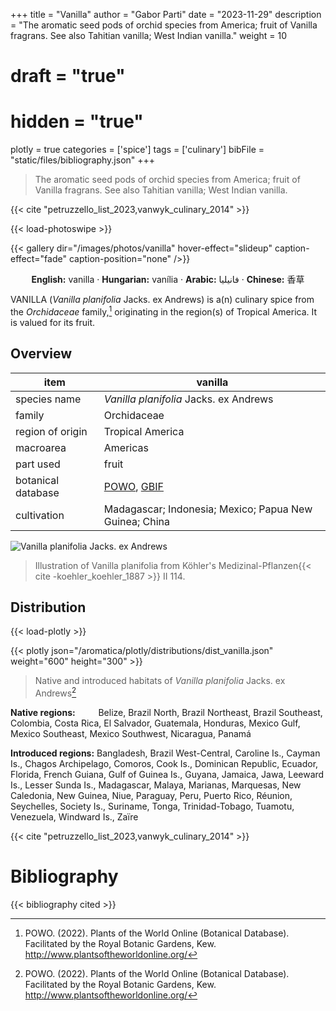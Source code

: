 +++
title = "Vanilla"
author = "Gabor Parti"
date = "2023-11-29"
description = "The aromatic seed pods of orchid species from America; fruit of Vanilla fragrans. See also Tahitian vanilla; West Indian vanilla."
weight = 10
# draft = "true"
# hidden = "true"
plotly = true
categories = ['spice']
tags = ['culinary']
bibFile = "static/files/bibliography.json"
+++

>The aromatic seed pods of orchid species from America; fruit of Vanilla fragrans. See also Tahitian vanilla; West Indian vanilla.

{{< cite "petruzzello_list_2023,vanwyk_culinary_2014" >}}

{{< load-photoswipe >}}

{{< gallery dir="/images/photos/vanilla" hover-effect="slideup" caption-effect="fade" caption-position="none" />}}

<center>

**English:** vanilla · **Hungarian:** vanília · **Arabic:** <span class="arabic-text" dir="rtl">فانيليا</span> · **Chinese:** <span class="traditional-chinese-text">香草</span> 

</center>

VANILLA (*Vanilla planifolia* Jacks. ex Andrews) is a(n) culinary spice from the *Orchidaceae* family,[^powo] originating in the region(s) of Tropical America. It is valued for its fruit.

[^powo]: POWO. (2022). Plants of the World Online (Botanical Database). Facilitated by the Royal Botanic Gardens, Kew. http://www.plantsoftheworldonline.org/

## Overview

|       item       |                                             vanilla                                             |
|------------------|-------------------------------------------------------------------------------------------------|
|   species name   |                              *Vanilla planifolia* Jacks. ex Andrews                             |
|      family      |                                           Orchidaceae                                           |
| region of origin |                                         Tropical America                                        |
|     macroarea    |                                             Americas                                            |
|     part used    |                                              fruit                                              |
|botanical database|[POWO](https://powo.science.kew.org/taxon/262578-2), [GBIF](https://www.gbif.org/species/2803398)|
|    cultivation   |                      Madagascar; Indonesia; Mexico; Papua New Guinea; China                     |

![*Vanilla planifolia* Jacks. ex Andrews](/images/illustrations/vanilla.png?width=40rem "Illustration of Vanilla planifolia from Köhler's Medizinal-Pflanzen")

>Illustration of Vanilla planifolia from Köhler's Medizinal-Pflanzen{{< cite -koehler_koehler_1887 >}} II 114.

## Distribution

{{< load-plotly >}}

{{< plotly json="/aromatica/plotly/distributions/dist_vanilla.json" weight="600" height="300" >}}

>Native and introduced habitats of *Vanilla planifolia* Jacks. ex Andrews[^powo]

<p style="text-align:left;">

**Native regions:** &ensp; &ensp; &ensp; Belize, Brazil North, Brazil Northeast, Brazil Southeast, Colombia, Costa Rica, El Salvador, Guatemala, Honduras, Mexico Gulf, Mexico Southeast, Mexico Southwest, Nicaragua, Panamá

**Introduced regions:** Bangladesh, Brazil West-Central, Caroline Is., Cayman Is., Chagos Archipelago, Comoros, Cook Is., Dominican Republic, Ecuador, Florida, French Guiana, Gulf of Guinea Is., Guyana, Jamaica, Jawa, Leeward Is., Lesser Sunda Is., Madagascar, Malaya, Marianas, Marquesas, New Caledonia, New Guinea, Niue, Paraguay, Peru, Puerto Rico, Réunion, Seychelles, Society Is., Suriname, Tonga, Trinidad-Tobago, Tuamotu, Venezuela, Windward Is., Zaïre

</p>

{{< cite "petruzzello_list_2023,vanwyk_culinary_2014" >}}



# Bibliography

{{< bibliography cited >}}

